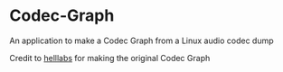 # Codec-Graph
An application to make a Codec Graph from a Linux audio codec dump

Credit to [helllabs](http://helllabs.org/codecgraph/) for making the original Codec Graph
